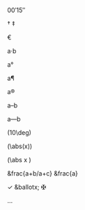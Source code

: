 
00&prime;15&Prime;

&dagger; &Dagger;

&euro;

a&middot;b

a&deg;

a&para;

a&reg;

a&ndash;b

a&mdash;b

\(10\deg\)

\(\abs(x)\)

\(\abs x \)

&frac{a+b/a+c} &frac{a}

&checkmark;
&ballotx;
&maltese;

&hellip;

